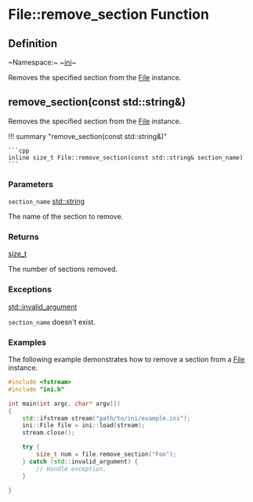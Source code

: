 # File::remove_section Function

## Definition

~Namespace:~ ~[ini](../../ini_namespace.md)~

Removes the specified section from the [File](../file.md) instance.

## remove_section(const std::string&)

Removes the specified section from the [File](../file.md) instance.

!!! summary "remove_section(const std::string&)"

    ```cpp
    inline size_t File::remove_section(const std::string& section_name)
    ```

### Parameters

`section_name` [std::string](https://en.cppreference.com/w/cpp/string/basic_string)

The name of the section to remove.

### Returns

[size_t](https://en.cppreference.com/w/cpp/types/size_t)

The number of sections removed.

### Exceptions

[std::invalid_argument](https://en.cppreference.com/w/cpp/error/invalid_argument)

`section_name` doesn't exist.

### Examples

The following example demonstrates how to remove a section from a [File](../file.md) instance.

```cpp linenums="1" title="main.cpp"
#include <fstream>
#include "ini.h"

int main(int argc, char* argv[])
{
    std::ifstream stream("path/to/ini/example.ini");
    ini::File file = ini::load(stream);
    stream.close();

    try {
        size_t num = file.remove_section("Foo");
    } catch (std::invalid_argument) {
        // Handle exception.
    }

}
```